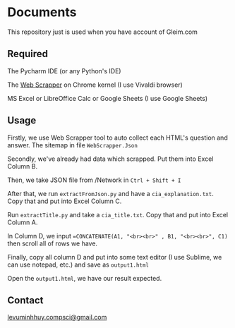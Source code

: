 # Documents

This repository just is used when you have account of Gleim.com

## Required

The Pycharm IDE (or any Python's IDE) 

The [Web Scrapper]('webscraper.io/') on Chrome kernel (I use Vivaldi browser)

MS Excel or LibreOffice Calc or Google Sheets (I use Google Sheets)

## Usage

Firstly, we use Web Scrapper tool to auto collect each HTML's question and answer. The sitemap in file ```WebScrapper.Json```

Secondly, we've already had data which scrapped. Put them into Excel Column B.

Then, we take JSON file from /Network in ```Ctrl + Shift + I```

After that, we run ```extractFromJson.py```  and have a ```cia_explanation.txt```. Copy that and put into Excel Column C.

Run ```extractTitle.py``` and take a ```cia_title.txt```. Copy that and put into Excel Column A.

In Column D, we input ```=CONCATENATE(A1, "<br><br>" , B1, "<br><br>", C1)``` then scroll all of rows we have.

Finally, copy all column D and put into some text editor (I use Sublime, we can use notepad, etc.) and save as ```output1.html```

Open the ```output1.html```, we have our result expected.  

## Contact
levuminhhuy.compsci@gmail.com